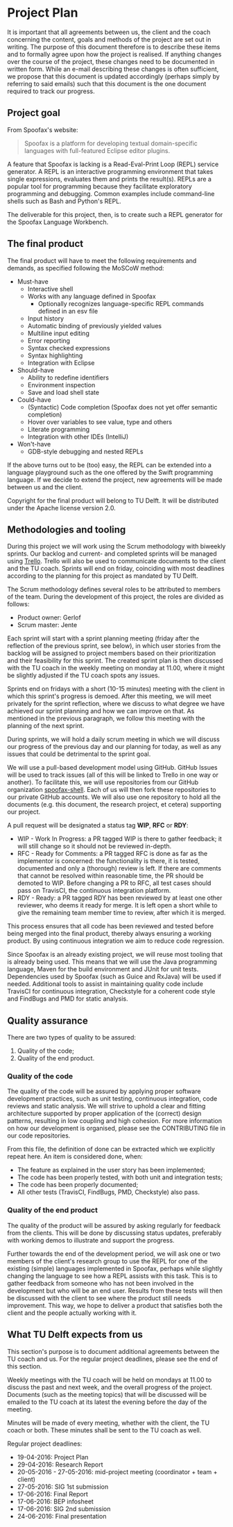 # Project Plan

It is important that all agreements between us, the client and the coach
concerning the content, goals and methods of the project are set out in writing.
The purpose of this document therefore is to describe these items and to
formally agree upon how the project is realised. If anything changes over the
course of the project, these changes need to be documented in written form.
While an e-mail describing these changes is often sufficient, we propose that
this document is updated accordingly (perhaps simply by referring to said
emails) such that this document is the one document required to track our
progress.

## Project goal

From Spoofax's website:

> Spoofax is a platform for developing textual domain-specific languages with
> full-featured Eclipse editor plugins.

A feature that Spoofax is lacking is a Read-Eval-Print Loop (REPL) service
generator. A REPL is an interactive programming environment that takes single
expressions, evaluates them and prints the result(s). REPLs are a popular tool
for programming because they facilitate exploratory programming and debugging.
Common examples include command-line shells such as Bash and Python's REPL.

The deliverable for this project, then, is to create such a REPL generator for
the Spoofax Language Workbench.

## The final product

The final product will have to meet the following requirements and demands, as
specified following the MoSCoW method:

* Must-have
	* Interactive shell
	* Works with any language defined in Spoofax
	  * Optionally recognizes language-specific REPL commands defined in an
	    esv file
	* Input history
	* Automatic binding of previously yielded values
	* Multiline input editing
	* Error reporting
	* Syntax checked expressions
	* Syntax highlighting
	* Integration with Eclipse
* Should-have
	* Ability to redefine identifiers
	* Environment inspection
	* Save and load shell state
* Could-have
	* (Syntactic) Code completion (Spoofax does not yet offer semantic
	  completion)
	* Hover over variables to see value, type and others
	* Literate programming
	* Integration with other IDEs (IntelliJ)
* Won't-have
	* GDB-style debugging and nested REPLs

If the above turns out to be (too) easy, the REPL can be extended into a
language playground such as the one offered by the Swift programming language.
If we decide to extend the project, new agreements will be made between us and
the client.

Copyright for the final product will belong to TU Delft. It will be distributed
under the Apache license version 2.0.

## Methodologies and tooling

During this project we will work using the Scrum methodology with biweekly
sprints. Our backlog and current- and completed sprints will be managed using
[Trello](https://trello.com/b/u2aKQ12y/bachelor-project-spoofax-repl). Trello
will also be used to communicate documents to the client and the TU coach.
Sprints will end on friday, coinciding with most deadlines according to the
planning for this project as mandated by TU Delft.

The Scrum methodology defines several roles to be attributed to members of the
team. During the development of this project, the roles are divided as follows:

* Product owner: Gerlof
* Scrum master: Jente

Each sprint will start with a sprint planning meeting (friday after the
reflection of the previous sprint, see below), in which user stories from the
backlog will be assigned to project members based on their prioritization and
their feasibility for this sprint. The created sprint plan is then discussed
with the TU coach in the weekly meeting on monday at 11.00, where it might be
slightly adjusted if the TU coach spots any issues.

Sprints end on fridays with a short (10-15 minutes) meeting with the client in
which this sprint's progress is demoed. After this meeting, we will meet
privately for the sprint reflection, where we discuss to what degree we have
achieved our sprint planning and how we can improve on that. As mentioned in the
previous paragraph, we follow this meeting with the planning of the next sprint.

During sprints, we will hold a daily scrum meeting in which we will discuss our
progress of the previous day and our planning for today, as well as any issues
that could be detrimental to the sprint goal.

We will use a pull-based development model using GitHub. GitHub Issues will be
used to track issues (all of this will be linked to Trello in one way or
another). To facilitate this, we will use repositories from our GitHub
organization [spoofax-shell](https://github.com/spoofax-shell). Each of us will
then fork these repositories to our private GitHub accounts. We will also use
one repository to hold all the documents (e.g. this document, the research
project, et cetera) supporting our project.

A pull request will be designated a status tag **WIP**, **RFC** or **RDY**:

* WIP - Work In Progress: a PR tagged WIP is there to gather feedback; it will
  still change so it should not be reviewed in-depth.
* RFC - Ready for Comments: a PR tagged RFC is done as far as the implementor is
  concerned: the functionality is there, it is tested, documented and only a
  (thorough) review is left. If there are comments that cannot be resolved
  within reasonable time, the PR should be demoted to WIP. Before changing a PR
  to RFC, all test cases should pass on TravisCI, the continuous integration
  platform.
* RDY - Ready: a PR tagged RDY has been reviewed by at least one other reviewer,
  who deems it ready for merge. It is left open a short while to give the
  remaining team member time to review, after which it is merged.

This process ensures that all code has been reviewed and tested before being
merged into the final product, thereby always ensuring a working product. By
using continuous integration we aim to reduce code regression.

Since Spoofax is an already existing project, we will reuse most tooling that is
already being used. This means that we will use the Java programming language,
Maven for the build environment and JUnit for unit tests. Dependencies used by
Spoofax (such as Guice and RxJava) will be used if needed. Additional tools to
assist in maintaining quality code include TravisCI for continuous integration,
Checkstyle for a coherent code style and FindBugs and PMD for static analysis.

## Quality assurance

There are two types of quality to be assured:

1. Quality of the code;
2. Quality of the end product.

### Quality of the code

The quality of the code will be assured by applying proper software development
practices, such as unit testing, continuous integration, code reviews and static
analysis. We will strive to uphold a clear and fitting architecture supported by
proper application of the (correct) design patterns, resulting in low coupling
and high cohesion. For more information on how our development is organised,
please see the CONTRIBUTING file in our code repositories.

From this file, the definition of done can be extracted which we explicitly
repeat here. An item is considered done, when:

* The feature as explained in the user story has been implemented;
* The code has been properly tested, with both unit and integration tests;
* The code has been properly documented;
* All other tests (TravisCI, FindBugs, PMD, Checkstyle) also pass.

### Quality of the end product

The quality of the product will be assured by asking regularly for feedback from
the clients. This will be done by discussing status updates, preferably with
working demos to illustrate and support the progress.

Further towards the end of the development period, we will ask one or two
members of the client's research group to use the REPL for one of the existing
(simple) languages implemented in Spoofax, perhaps while slightly changing the
language to see how a REPL assists with this task. This is to gather feedback
from someone who has not been involved in the development but who will be an end
user. Results from these tests will then be discussed with the client to see
where the product still needs improvement. This way, we hope to deliver a
product that satisfies both the client and the people actually working with it.

## What TU Delft expects from us

This section's purpose is to document additional agreements between the TU coach
and us. For the regular project deadlines, please see the end of this section.

Weekly meetings with the TU coach will be held on mondays at 11.00 to discuss
the past and next week, and the overall progress of the project. Documents
(such as the meeting topics) that will be discussed will be emailed to the TU
coach at its latest the evening before the day of the meeting.

Minutes will be made of every meeting, whether with the client, the TU coach or
both. These minutes shall be sent to the TU coach as well.

Regular project deadlines:

* 19-04-2016: Project Plan
* 29-04-2016: Research Report
* 20-05-2016 - 27-05-2016: mid-project meeting (coordinator + team + client)
* 27-05-2016: SIG 1st submission
* 17-06-2016: Final Report
* 17-06-2016: BEP infosheet
* 17-06-2016: SIG 2nd submission
* 24-06-2016: Final presentation

